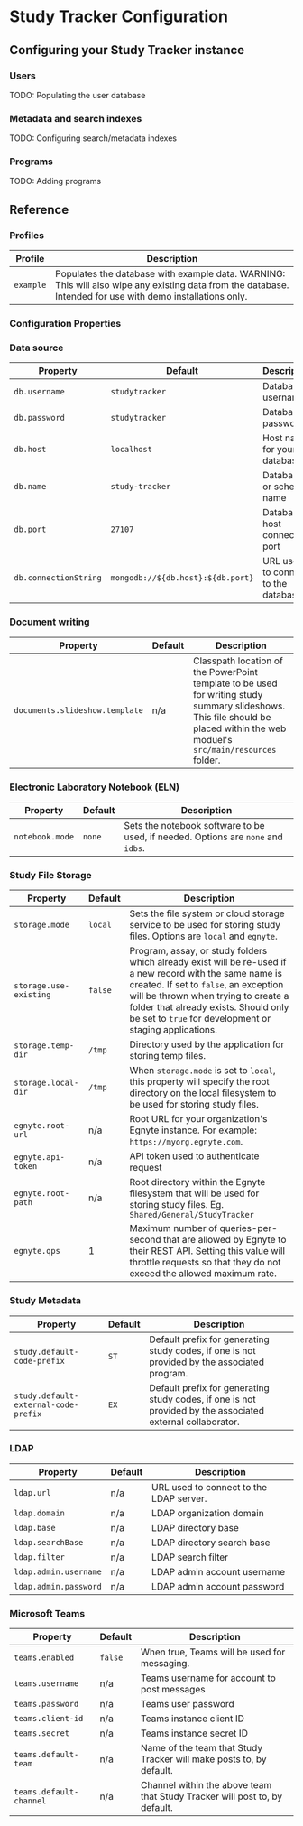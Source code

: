 # Study Tracker Configuration

## Configuring your Study Tracker instance

### Users

TODO: Populating the user database

### Metadata and search indexes

TODO: Configuring search/metadata indexes

### Programs

TODO: Adding programs

## Reference

### Profiles

| Profile | Description |
| ------- | ----------- |
| `example` | Populates the database with example data. WARNING: This will also wipe any existing data from the database. Intended for use with demo installations only. |

### Configuration Properties

### Data source

| Property | Default | Description |
| -------- | ------- | ----------- |
| `db.username` | `studytracker` | Database username |
| `db.password` | `studytracker` | Databas password |
| `db.host` | `localhost` | Host name for your database |
| `db.name` | `study-tracker` | Database or schema name |
| `db.port` | `27107` | Database host connection port |
| `db.connectionString` | `mongodb://${db.host}:${db.port}` | URL used to connect to the database |

### Document writing

| Property | Default | Description |
| -------- | ------- | ----------- |
| `documents.slideshow.template` | n/a | Classpath location of the PowerPoint template to be used for writing study summary slideshows. This file should be placed within the web moduel's `src/main/resources` folder. |

### Electronic Laboratory Notebook (ELN)

| Property | Default | Description |
| -------- | ------- | ----------- |
| `notebook.mode` | `none` | Sets the notebook software to be used, if needed. Options are `none` and `idbs`. |

### Study File Storage

| Property | Default | Description |
| -------- | ------- | ----------- |
| `storage.mode` | `local` | Sets the file system or cloud storage service to be used for storing study files. Options are `local` and `egnyte`.  |
| `storage.use-existing` | `false` | Program, assay, or study folders which already exist will be re-used if a new record with the same name is created. If set to `false`, an exception will be thrown when trying to create a folder that already exists. Should only be set to `true` for development or staging applications. |
| `storage.temp-dir` | `/tmp` | Directory used by the application for storing temp files. |
| `storage.local-dir` | `/tmp` | When `storage.mode` is set to `local`, this property will specify the root directory on the local filesystem to be used for storing study files. |
| `egnyte.root-url` | n/a | Root URL for your organization's Egnyte instance. For example: `https://myorg.egnyte.com`. |
| `egnyte.api-token` | n/a | API token used to authenticate request |
| `egnyte.root-path` | n/a | Root directory within the Egnyte filesystem that will be used for storing study files. Eg. `Shared/General/StudyTracker` |
| `egnyte.qps` | 1 | Maximum number of queries-per-second that are allowed by Egnyte to their REST API. Setting this value will throttle requests so that they do not exceed the allowed maximum rate. |

### Study Metadata

| Property | Default | Description |
| -------- | ------- | ----------- |
| `study.default-code-prefix` | `ST` | Default prefix for generating study codes, if one is not provided by the associated program. |
| `study.default-external-code-prefix` | `EX` | Default prefix for generating study codes, if one is not provided by the associated external collaborator. |

### LDAP

| Property | Default | Description |
| -------- | ------- | ----------- |
| `ldap.url` | n/a | URL used to connect to the LDAP server. |
| `ldap.domain` | n/a | LDAP organization domain |
| `ldap.base` | n/a | LDAP directory base |
| `ldap.searchBase` | n/a | LDAP directory search base |
| `ldap.filter` | n/a | LDAP search filter |
| `ldap.admin.username` | n/a | LDAP admin account username |
| `ldap.admin.password` | n/a | LDAP admin account password |

### Microsoft Teams

| Property | Default | Description |
| -------- | ------- | ----------- |
| `teams.enabled` | `false` | When true, Teams will be used for messaging. |
| `teams.username` | n/a | Teams username for account to post messages |
| `teams.password` | n/a | Teams user password |
| `teams.client-id` | n/a | Teams instance client ID |
| `teams.secret` | n/a | Teams instance secret ID |
| `teams.default-team` | n/a | Name of the team that Study Tracker will make posts to, by default. |
| `teams.default-channel` | n/a | Channel within the above team that Study Tracker will post to, by default. |
